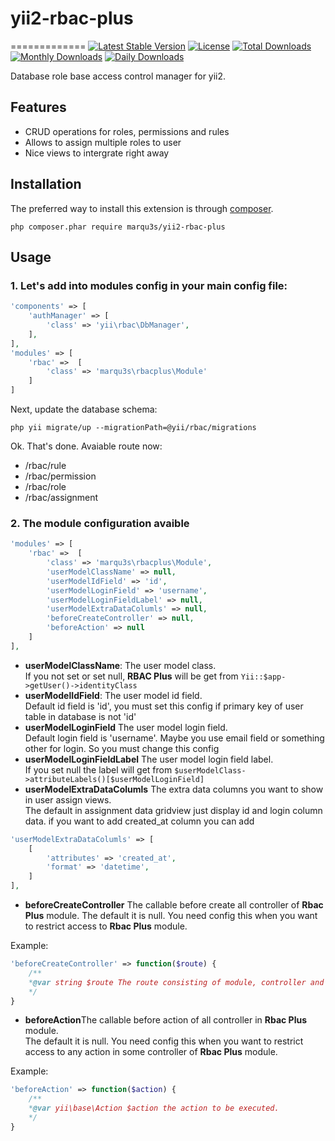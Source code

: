 # yii2-rbac-plus

=============
[![Latest Stable Version](https://img.shields.io/packagist/v/marqu3s/yii2-rbac-plus.svg)](https://packagist.org/packages/marqu3s/yii2-rbac-plus)
[![License](https://poser.pugx.org/marqu3s/yii2-rbac-plus/license)](https://packagist.org/packages/marqu3s/yii2-rbac-plus)
[![Total Downloads](https://poser.pugx.org/marqu3s/yii2-rbac-plus/downloads)](https://packagist.org/packages/marqu3s/yii2-rbac-plus)
[![Monthly Downloads](https://poser.pugx.org/marqu3s/yii2-rbac-plus/d/monthly)](https://packagist.org/packages/marqu3s/yii2-rbac-plus)
[![Daily Downloads](https://poser.pugx.org/marqu3s/yii2-rbac-plus/d/daily)](https://packagist.org/packages/marqu3s/yii2-rbac-plus)

Database role base access control manager for yii2.

## Features

- CRUD operations for roles, permissions and rules
- Allows to assign multiple roles to user
- Nice views to intergrate right away

## Installation

The preferred way to install this extension is through [composer](http://getcomposer.org/download/).

```shell
php composer.phar require marqu3s/yii2-rbac-plus
```

## Usage

### 1. Let's add into modules config in your main config file:

```php
'components' => [
    'authManager' => [
        'class' => 'yii\rbac\DbManager',
    ],
],
'modules' => [
    'rbac' =>  [
        'class' => 'marqu3s\rbacplus\Module'
    ]
]
```

Next, update the database schema:

```shell
php yii migrate/up --migrationPath=@yii/rbac/migrations
```

Ok. That's done. Avaiable route now:

- /rbac/rule
- /rbac/permission
- /rbac/role
- /rbac/assignment

### 2. The module configuration avaible

```php
'modules' => [
    'rbac' =>  [
        'class' => 'marqu3s\rbacplus\Module',
        'userModelClassName' => null,
        'userModelIdField' => 'id',
        'userModelLoginField' => 'username',
        'userModelLoginFieldLabel' => null,
        'userModelExtraDataColumls' => null,
        'beforeCreateController' => null,
        'beforeAction' => null
    ]
],
```

- <b>userModelClassName</b>: The user model class.<br>
  If you not set or set null, <b>RBAC Plus</b> will be get from `Yii::$app->getUser()->identityClass`
- <b>userModelIdField</b>: The user model id field.<br>
  Default id field is 'id', you must set this config if primary key of user table in database is not 'id'
- <b>userModelLoginField</b> The user model login field.<br>
  Default login field is 'username'. Maybe you use email field or something other for login. So you must change this config
- <b>userModelLoginFieldLabel</b> The user model login field label.<br>
  If you set null the label will get from `$userModelClass->attributeLabels()[$userModelLoginField]`
- <b>userModelExtraDataColumls</b> The extra data columns you want to show in user assign views.<br>
  The default in assignment data gridview just display id and login column data. if you want to add created_at column you can add

```php
'userModelExtraDataColumls' => [
    [
        'attributes' => 'created_at',
        'format' => 'datetime',
    ]
],
```

- <b>beforeCreateController</b> The callable before create all controller of <b>Rbac Plus</b> module.
  The default it is null. You need config this when you want to restrict access to <b>Rbac Plus</b> module.<br>

Example:

```php
'beforeCreateController' => function($route) {
    /**
    *@var string $route The route consisting of module, controller and action IDs.
    */
}
```

- <b>beforeAction</b>The callable before action of all controller in <b>Rbac Plus</b> module.<BR>
  The default it is null. You need config this when you want to restrict access to any action in some controller of <b>Rbac Plus</b> module.

Example:

```php
'beforeAction' => function($action) {
    /**
    *@var yii\base\Action $action the action to be executed.
    */
}
```
